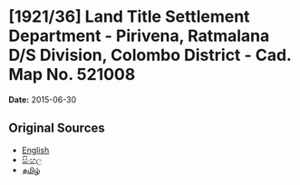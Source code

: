 # [1921/36] Land Title Settlement Department - Pirivena, Ratmalana D/S Division, Colombo District - Cad. Map No. 521008

**Date:** 2015-06-30

## Original Sources

- [English](https://documents.gov.lk/view/extra-gazettes/2015/6/1921-36_E.pdf)
- [සිංහල](https://documents.gov.lk/view/extra-gazettes/2015/6/1921-36_S.pdf)
- [தமிழ்](https://documents.gov.lk/view/extra-gazettes/2015/6/1921-36_T.pdf)

